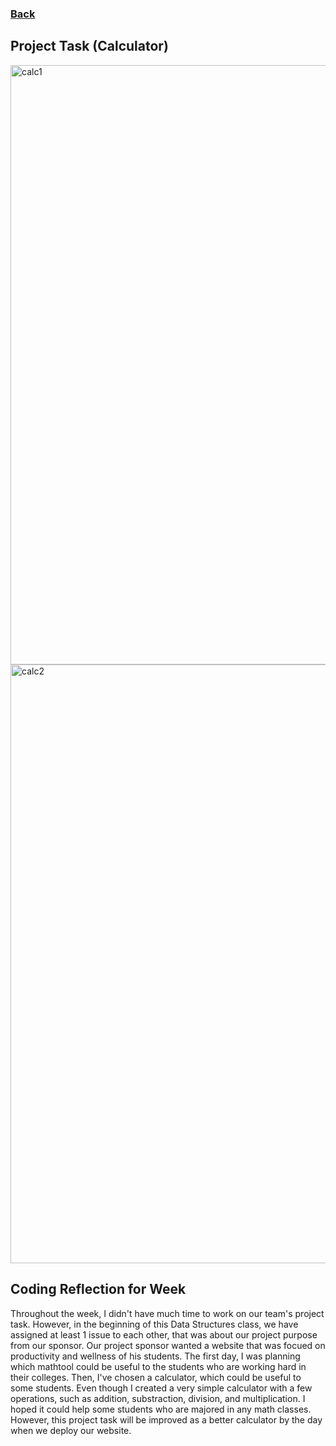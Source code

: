 ### <a href="https://alexd017.github.io/Tri3-IndivRepo/">Back</a>

## Project Task (Calculator)
<img width="959" alt="calc1" src="https://user-images.githubusercontent.com/89167210/165028320-7491cac3-2dc0-4061-98a2-275588f0a933.png">
<img width="958" alt="calc2" src="https://user-images.githubusercontent.com/89167210/165028345-40ac7c88-fdef-464b-b9d8-08028cd93af3.png">

## Coding Reflection for Week
Throughout the week, I didn't have much time to work on our team's project task. However, in the beginning of this Data Structures class, we have assigned at least 1 issue to each other, that was about our project purpose from our sponsor. Our project sponsor wanted a website that was focued on productivity and wellness of his students. The first day, I was planning which mathtool could be useful to the students who are working hard in their colleges. Then, I've chosen a calculator, which could be useful to some students. Even though I created a very simple calculator with a few operations, such as addition, substraction, division, and multiplication. I hoped it could help some students who are majored in any math classes. However, this project task will be improved as a better calculator by the day when we deploy our website.
